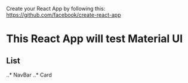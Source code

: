 Create your React App by following this: https://github.com/facebook/create-react-app

# This React App will test Material UI 

## List
..* NavBar
..* Card